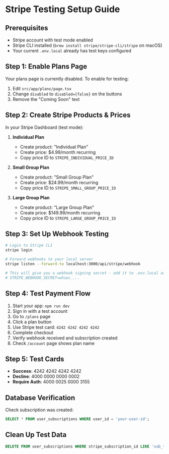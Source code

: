 # Stripe Testing Setup Guide

## Prerequisites

- Stripe account with test mode enabled
- Stripe CLI installed (`brew install stripe/stripe-cli/stripe` on macOS)
- Your current `.env.local` already has test keys configured

## Step 1: Enable Plans Page

Your plans page is currently disabled. To enable for testing:

1. Edit `src/app/plans/page.tsx`
2. Change `disabled` to `disabled={false}` on the buttons
3. Remove the "Coming Soon" text

## Step 2: Create Stripe Products & Prices

In your Stripe Dashboard (test mode):

1. **Individual Plan**

   - Create product: "Individual Plan"
   - Create price: $4.99/month recurring
   - Copy price ID to `STRIPE_INDIVIDUAL_PRICE_ID`

2. **Small Group Plan**

   - Create product: "Small Group Plan"
   - Create price: $24.99/month recurring
   - Copy price ID to `STRIPE_SMALL_GROUP_PRICE_ID`

3. **Large Group Plan**
   - Create product: "Large Group Plan"
   - Create price: $149.99/month recurring
   - Copy price ID to `STRIPE_LARGE_GROUP_PRICE_ID`

## Step 3: Set Up Webhook Testing

```bash
# Login to Stripe CLI
stripe login

# Forward webhooks to your local server
stripe listen --forward-to localhost:3000/api/stripe/webhook

# This will give you a webhook signing secret - add it to .env.local as:
# STRIPE_WEBHOOK_SECRET=whsec_...
```

## Step 4: Test Payment Flow

1. Start your app: `npm run dev`
2. Sign in with a test account
3. Go to `/plans` page
4. Click a plan button
5. Use Stripe test card: `4242 4242 4242 4242`
6. Complete checkout
7. Verify webhook received and subscription created
8. Check `/account` page shows plan name

## Step 5: Test Cards

- **Success**: 4242 4242 4242 4242
- **Decline**: 4000 0000 0000 0002
- **Require Auth**: 4000 0025 0000 3155

## Database Verification

Check subscription was created:

```sql
SELECT * FROM user_subscriptions WHERE user_id = 'your-user-id';
```

## Clean Up Test Data

```sql
DELETE FROM user_subscriptions WHERE stripe_subscription_id LIKE 'sub_test_%';
```
